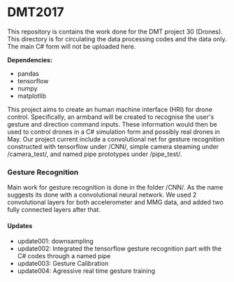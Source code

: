 # DMT2017
This repository is contains the work done for the DMT project 30 (Drones). This directory is for circulating the data processing codes and the data only. The main C# form will not be uploaded here.

**Dependencies:**

 - pandas
 - tensorflow
 - numpy
 - matplotlib

This project aims to create an human machine interface (HRI) for drone control. Specifically, an armband will be created to recognise the user's gesture and direction command inputs. These information would then be used to control drones in a C# simulation form and possibly real drones in May. Our project current include a convolutional net for gesture recognition constructed with tensorflow under /CNN/, simple camera steaming under /camera_test/, and named pipe prototypes under /pipe_test/.

### Gesture Recognition
Main work for gesture recognition is done in the folder /CNN/. As the name suggests its done with a convolutional neural network. We used 2 convolutional layers for both accelerometer and MMG data, and added two fully connected layers after that.


#### Updates
- update001: downsampling
- update002: Integrated the tensorflow gesture recognition part with the C# codes through a named pipe
- update003: Gesture Calibration
- update004: Agressive real time gesture training
